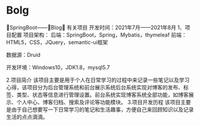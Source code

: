 # Bolg
🍃SpringBoot——🌟Blog🌟
有关项目
开发时间：2021年7月——2021年8月
1、项目配置
项目架构：
后端：SpringBoot，Spring，Mybatis，thymeleaf
前端：HTML5，CSS，JQuery，semantic-ui框架

数据源：Druid


开发环境：Windows10，JDK1.8，mysql5.7

2.项目简介
该项目主要是用于个人在日常学习的过程中来记录一些笔记以及学习心得，该项目分为后台管理系统和前台展示系统后台系统实现对博客的发布、标签、类型、状态等信息进行管理设置。前台系统实现博客系统全部功能，如博客展示、个人中心、博客归档、搜索及评论等功能模块。
3.项目开发历程
该项目主要是由于自己想要写一下日常学习的笔记和生活趣事，方便自己来回顾知识以及记录生活的点点滴滴。
